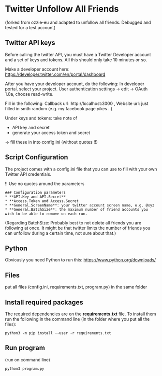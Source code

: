 # Twitter Unfollow All Friends

(forked from ozzie-eu and adapted to unfollow all friends. Debugged and tested for a test account)

## Twitter API keys
Before calling the twitter API, you must have a Twitter Developer account and a set of keys and tokens. All this should only take 10 minutes or so.

Make a developer account here: https://developer.twitter.com/en/portal/dashboard

After you have your developer account, do the following:
In developer portal, select your project. User authentication settings -> edit
-> OAuth 1.0a, choose read-write. 

Fill in the following: Callback url: http://localhost:3000 , Website url: just filled in smth random (e.g. my facebook page yikes ..)

Under keys and tokens:
take note of 
- API key and secret
- generate your access token and secret

-> fill these in into config.ini (without quotes !!)

## Script Configuration
The project comes with a config.ini file that you can use to fill with your own Twitter API credentials.

!! Use no quotes around the parameters

```
### Configuration parameters
* **API.Key and API.Secret**
* **Access.Token and Access.Secret
* **General.ScreenName**: your twitter account screen name, e.g. @xyz
* **General.BatchSize**: the maximum number of friend accounts you wish to be able to remove on each run. 
```

(Regarding BatchSize: Probably best to not delete all friends you are following at once. It might be that twitter limits the number of friends you can unfollow during a certain time, not sure about that.)

## Python
Obviously you need Python to run this: https://www.python.org/downloads/

## Files
put all files (config.ini, requirements.txt, program.py) in the same folder 

## Install required packages
The required dependencies are on the **requirements.txt** file. To install them run the following in the command line (in the folder where you put all the files):
```
python3 -m pip install --user -r requirements.txt
```

## Run program
(run on command line)
```
python3 program.py
```
